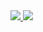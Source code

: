 <a href="#">
  <img src="https://github-readme-stats.vercel.app/api?username=svedev0&theme=nightowl&bg_color=00000000&hide_border=true&hide_rank=true&show_icons=true&custom_title=General%20statistics&hide=issues&disable_animations=true">
</a>
<a href="#">
  <img src="https://github-readme-stats.vercel.app/api/top-langs/?username=svedev0&exclude_repo=svedev0&theme=nightowl&bg_color=00000000&hide_border=true&layout=compact&disable_animations=true">
</a>
